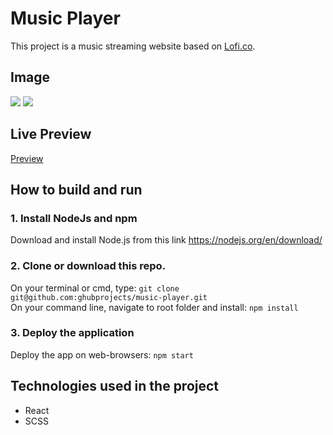 # Music Player

This project is a music streaming website based on [Lofi.co](https://app.lofi.co/).

## Image

![](https://bit.ly/3CqycNr)
![](https://bit.ly/3MorUmh)

## Live Preview

[Preview](https://relaxing-with-music.vercel.app/)

## How to build and run

### 1. Install NodeJs and npm

Download and install Node.js from this link https://nodejs.org/en/download/

### 2. Clone or download this repo.

On your terminal or cmd, type: `git clone git@github.com:ghubprojects/music-player.git`\
On your command line, navigate to root folder and install: `npm install`

### 3. Deploy the application

Deploy the app on web-browsers: `npm start`

## Technologies used in the project

-   React
-   SCSS
